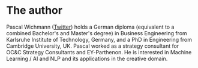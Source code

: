 # The author

Pascal Wichmann ([Twitter](https://twitter.com/wichmaennchen)) holds a German diploma (equivalent to a combined Bachelor's and Master's degree) in Business Engineering from Karlsruhe Institute of Technology, Germany, and a PhD in Engineering from Cambridge University, UK.
Pascal worked as a strategy consultant for OC&C Strategy Consultants and EY-Parthenon. He is interested in Machine Learning / AI and NLP and its applications in the creative domain.
